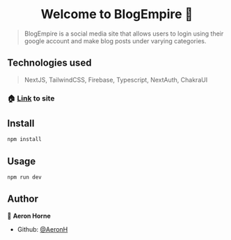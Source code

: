 <h1 align="center">Welcome to BlogEmpire 👋</h1>
<p>
</p>

> BlogEmpire is a social media site that allows users to login using their google account and make blog posts under varying categories.

## Technologies used

> NextJS, TailwindCSS, Firebase, Typescript, NextAuth, ChakraUI

### 🏠 [Link](https://blogempire.vercel.app) to site

## Install

```sh
npm install
```

## Usage

```sh
npm run dev
```

## Author

👤 **Aeron Horne**

* Github: [@AeronH](https://github.com/AeronH)
